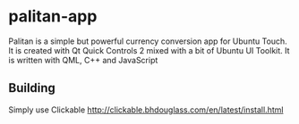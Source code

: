 # palitan-app
Palitan is a simple but powerful currency conversion app for Ubuntu Touch.
It is created with Qt Quick Controls 2 mixed with a bit of Ubuntu UI Toolkit.
It is written with QML, C++ and JavaScript


## Building
Simply use Clickable http://clickable.bhdouglass.com/en/latest/install.html
